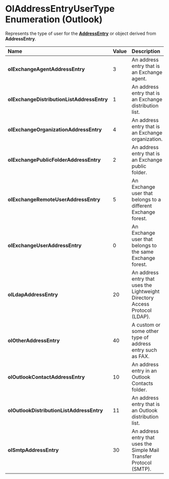 
# OlAddressEntryUserType Enumeration (Outlook)

Represents the type of user for the  **[AddressEntry](d4a0a85e-8bab-bc56-57bc-d70c3c570c8e.md)** or object derived from **AddressEntry**.



|**Name**|**Value**|**Description**|
|:-----|:-----|:-----|
| **olExchangeAgentAddressEntry**|3|An address entry that is an Exchange agent.|
| **olExchangeDistributionListAddressEntry**|1|An address entry that is an Exchange distribution list.|
| **olExchangeOrganizationAddressEntry**|4|An address entry that is an Exchange organization.|
| **olExchangePublicFolderAddressEntry**|2|An address entry that is an Exchange public folder.|
| **olExchangeRemoteUserAddressEntry**|5|An Exchange user that belongs to a different Exchange forest.|
| **olExchangeUserAddressEntry**|0|An Exchange user that belongs to the same Exchange forest.|
| **olLdapAddressEntry**|20|An address entry that uses the Lightweight Directory Access Protocol (LDAP).|
| **olOtherAddressEntry**|40|A custom or some other type of address entry such as FAX.|
| **olOutlookContactAddressEntry**|10|An address entry in an Outlook Contacts folder.|
| **olOutlookDistributionListAddressEntry**|11|An address entry that is an Outlook distribution list.|
| **olSmtpAddressEntry**|30|An address entry that uses the Simple Mail Transfer Protocol (SMTP).|
